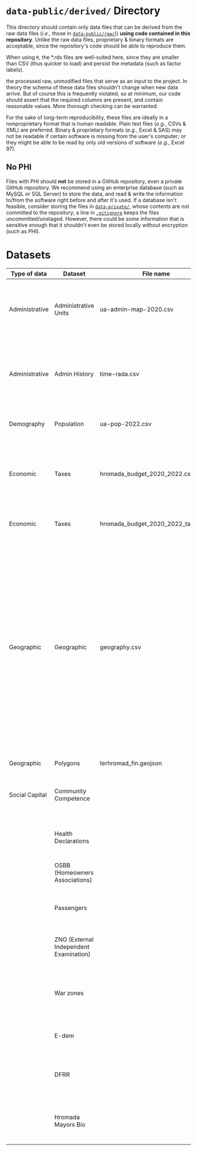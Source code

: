 # `data-public/derived/` Directory

This directory should contain only data files that can be derived from the raw data files (*i.e.*, those in [`data-public/raw/`](../../data-public/raw/))) **using code contained in this repository**. Unlike the raw data files, proprietary & binary formats are acceptable, since the repository's code should be able to reproduce them.

When using `R`, the \*.rds files are well-suited here, since they are smaller than CSV (thus quicker to load) and persist the metadata (such as factor labels).

the processed raw, unmodified files that serve as an input to the project. In theory the schema of these data files shouldn't change when new data arrive. But of course this is frequently violated, so at minimum, our code should assert that the required columns are present, and contain reasonable values. More thorough checking can be warranted.

For the sake of long-term reproducibility, these files are ideally in a nonproprietary format that is human readable. Plain text files (*e.g.*, CSVs & XML) are preferred. Binary & proprietary formats (*e.g.*, Excel & SAS) may not be readable if certain software is missing from the user's computer; or they might be able to be read by only old versions of software (*e.g.*, Excel 97).

## No PHI

Files with PHI should **not** be stored in a GitHub repository, even a private GitHub repository. We recommend using an enterprise database (such as MySQL or SQL Server) to store the data, and read & write the information to/from the software right before and after it's used. If a database isn't feasible, consider storing the files in [`data-private/`](../../data-private/), whose contents are not committed to the repository; a line in [`.gitignore`](../../.gitignore) keeps the files uncommitted/unstaged. However, there could be some information that is sensitive enough that it shouldn't even be stored locally without encryption (such as PHI).

# Datasets

| Type of data   | Dataset                                | File name             | Description                                                                                                                                                                                                                                                                                                                                                                                            | Script                                        |
|--------------|--------------|--------------|------------------|--------------|
| Administrative  | Administrative Units                   | ua-admin-map-2020.csv | Relationship among multiple administrative levels (settlement, rada, hromada, raion, oblast, region)                                                                                                                                                                                                                                                                                                   | `./manipulation/ellis-ua-admin.R`             |
| Administrative | Admin History                          |   time-rada.csv | Composition of hromadas (what radas comprise it) at every point in time when such composition changed, from 2014 to 2020                                                                                                                                                                                                                                                                               | `./manipulation/ellis-rada-hromada.R`         |
| Demography     | Population                             |     ua-pop-2022.csv | Population counts at the level of hromada (total and urban)                                                                                                                                                                                                                                                                                                                                                              | `./manipulation/ellis-demography.R`           |
| Economic       | Taxes                            |   hromada_budget_2020_2022.csv | grouped taxes at the hromada level, their share in own revenue, change for ---, and year-on-year change for different periods of 2020-2022                                                                                                                                                                                                                                                                                                                                                                            | `./manipulation/ellis-budget.R`               |
| Economic               | Taxes                            |  hromada_budget_2020_2022_taxes.xlsx                     | Individual tax revenues from Jan 2020 to Aug 2022                                                                                                                                                                                                                                                                                                                                                                     | `./manipulation/ellis-budget-2020-2022.R`     |
| Geographic               | Geographic                             | geography.csv                      | Main spatial features of hromadas: area, coordinates of hromada center, travel time to oblast center, mountain hromadas, distance from hromada centers to the nearest point of the border with Russia, Russia or Belarus, or the EU; hromadas within 30 km of the sea/30 km of the border/30 km of the border with Russia and Belarus; hromadas within 15 km of international roads and national roads | `./manipulation/ellis-geography.R`            |
| Geographic               | Polygons                             | terhromad_fin.geojson                      | Spatial poligons of hromadas                                                                                                                                                                                                                                                                                                                                                                           |                                               |
| Social Capital               | Community Competence                   |                       | Number of youth centers, youth councils and centers for entrepreneurial support                                                                                                                                                                                                                                                                                                                        | `./manipulation/ellis-community-competence.R` |
|                | Health Declarations                    |                       | Number of declarations with health facilities as of February 2022                                                                                                                                                                                                                                                                                                                                      | `./manipulation/ellis-health.R`               |
|                | OSBB (Homeowners Associations)         |                       | Number of homeowners associations in 2015-2020                                                                                                                                                                                                                                                                                                                                                         | `./manipulation/ellis-health.R`               |
|                | Passengers                             |                       | Number of passengers arriving at hromada railway stations in 2021                                                                                                                                                                                                                                                                                                                                      | `./manipulation/ellis-osbb.R`                 |
|                | ZNO (External Independent Examination) |                       | Mean scores of ZNO (standardized test) for main subjects                                                                                                                                                                                                                                                                                                                                               | `./manipulation/ellis-zno.R`                  |
|                | War zones                              |                       | Statuses of the war zone/occupation according to the Ministry of Regional Development                                                                                                                                                                                                                                                                                                                  | `./manipulation/ellis-war-status.R`           |
|                | E-dem                                  |                       | Form of electronic participation in hromadas                                                                                                                                                                                                                                                                                                                                                           | `./manipulation/ellis-edem.R`                 |
|                | DFRR                                   |                       | Data on cost of the projects financed by the State Regional Development Fund                                                                                                                                                                                                                                                                                                                           | `./manipulation/ellis-dfrr.R`                 |
|                | Hromada Mayors Bio                     |                       | Information on mayor of hromadas that were elected in 2020 local elections                                                                                                                                                                                                                                                                                                                             | `./manipulation/ellis-mayors.R`               |
